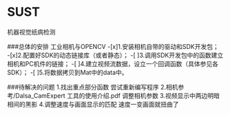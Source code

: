 # SUST
机器视觉纸病检测

###总体的安排
工业相机与OPENCV 
-[x]1.安装相机自带的驱动和SDK开发包；       
-[x]2.配置好SDK的动态链接库（或者静态）；
-[ ]3.调用SDK开发包中的函数建立相机和PC机件的链接；
-[ ]4.建立视频流数据，设立一个回调函数（具体参见各SDK）；
-[ ]5.将数据拷贝到Mat中的data中。

###待解决的问题
1.找出重点部分函数 尝试重新编写程序
2.相机参考/Dalsa_CamExpert 工具的使用介绍.pdf 调整相机参数
3.视频显示中两边明暗相间的黑影
4.调整速度与画面显示的匹配 速度一变画面就扭曲了
